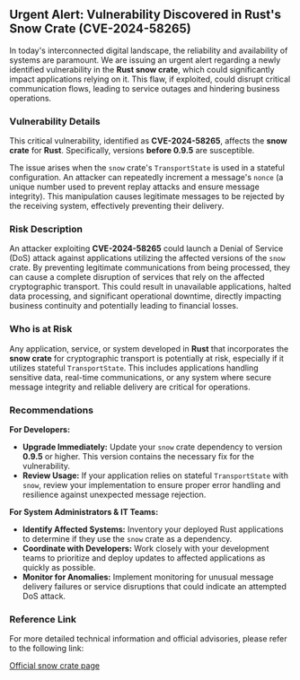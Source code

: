 ## Urgent Alert: Vulnerability Discovered in **Rust's Snow Crate** (**CVE-2024-58265**)

In today's interconnected digital landscape, the reliability and availability of systems are paramount. We are issuing an urgent alert regarding a newly identified vulnerability in the **Rust snow crate**, which could significantly impact applications relying on it. This flaw, if exploited, could disrupt critical communication flows, leading to service outages and hindering business operations.

### Vulnerability Details

This critical vulnerability, identified as **CVE-2024-58265**, affects the **snow crate** for **Rust**. Specifically, versions **before 0.9.5** are susceptible.

The issue arises when the `snow` crate's `TransportState` is used in a stateful configuration. An attacker can repeatedly increment a message's `nonce` (a unique number used to prevent replay attacks and ensure message integrity). This manipulation causes legitimate messages to be rejected by the receiving system, effectively preventing their delivery.

### Risk Description

An attacker exploiting **CVE-2024-58265** could launch a Denial of Service (DoS) attack against applications utilizing the affected versions of the `snow` crate. By preventing legitimate communications from being processed, they can cause a complete disruption of services that rely on the affected cryptographic transport. This could result in unavailable applications, halted data processing, and significant operational downtime, directly impacting business continuity and potentially leading to financial losses.

### Who is at Risk

Any application, service, or system developed in **Rust** that incorporates the **snow crate** for cryptographic transport is potentially at risk, especially if it utilizes stateful `TransportState`. This includes applications handling sensitive data, real-time communications, or any system where secure message integrity and reliable delivery are critical for operations.

### Recommendations

**For Developers:**

*   **Upgrade Immediately:** Update your `snow` crate dependency to version **0.9.5** or higher. This version contains the necessary fix for the vulnerability.
*   **Review Usage:** If your application relies on stateful `TransportState` with `snow`, review your implementation to ensure proper error handling and resilience against unexpected message rejection.

**For System Administrators & IT Teams:**

*   **Identify Affected Systems:** Inventory your deployed Rust applications to determine if they use the `snow` crate as a dependency.
*   **Coordinate with Developers:** Work closely with your development teams to prioritize and deploy updates to affected applications as quickly as possible.
*   **Monitor for Anomalies:** Implement monitoring for unusual message delivery failures or service disruptions that could indicate an attempted DoS attack.

### Reference Link

For more detailed technical information and official advisories, please refer to the following link:

[Official snow crate page](https://crates.io/crates/snow)